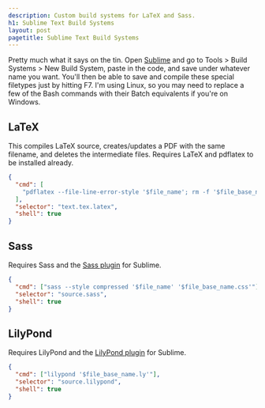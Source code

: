 ```yaml
---
description: Custom build systems for LaTeX and Sass.
h1: Sublime Text Build Systems
layout: post
pagetitle: Sublime Text Build Systems
---
```


Pretty much what it says on the tin. Open [Sublime](http://www.sublimetext.com) and go to Tools > Build Systems > New Build System, paste in the code, and save under whatever name you want. You'll then be able to save and compile these special filetypes just by hitting F7. I'm using Linux, so you may need to replace a few of the Bash commands with their Batch equivalents if you're on Windows.

## LaTeX

This compiles LaTeX source, creates/updates a PDF with the same filename, and deletes the intermediate files. Requires LaTeX and pdflatex to be installed already.

```json
{
  "cmd": [
    "pdflatex --file-line-error-style '$file_name'; rm -f '$file_base_name.log' '$file_base_name.aux' '$file_base_name.out'"
  ],
  "selector": "text.tex.latex",
  "shell": true
}
```

## Sass

Requires Sass and the [Sass plugin](https://github.com/nathos/sass-textmate-bundle) for Sublime.

```json
{
  "cmd": ["sass --style compressed '$file_name' '$file_base_name.css'"],
  "selector": "source.sass",
  "shell": true
}
```

## LilyPond

Requires LilyPond and the [LilyPond plugin](https://github.com/yrammos/SubLilyPond) for Sublime.

```json
{
  "cmd": ["lilypond '$file_base_name.ly'"],
  "selector": "source.lilypond",
  "shell": true
}
```
